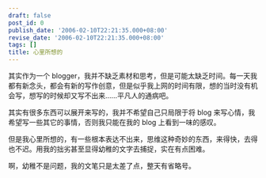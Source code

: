 ```yaml
---
draft: false
post_id: 0
publish_date: '2006-02-10T22:21:35.000+08:00'
revise_date: '2006-02-10T22:21:35.000+08:00'
tags: []
title: 心里所想的
---
```


其实作为一个 blogger，我并不缺乏素材和思考，但是可能太缺乏时间。每一天我都有新念头，都会有新的写作创意，但是似乎我上网的时间有限，想的当时没有机会写，想写的时候却又写不出来……平凡人的通病吧。

其实有很多东西可以展开来写的，我并不希望自己只局限于将 blog 来写心情，我希望写一些其它的事情，否则我只能在我的 blog 上看到一味的感叹。

但是我心里所想的，有一些根本表达不出来，思维这种奇妙的东西，来得快，去得也不迟。用我的拙劣甚至显得幼稚的文字去捕捉，实在有点困难。

啊，幼稚不是问题，我的文笔只是太差了点，整天有省略号。
